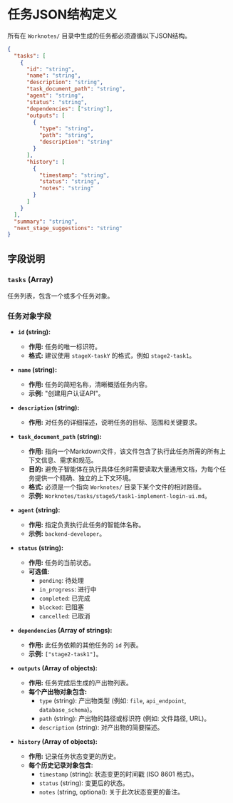 # 任务JSON结构定义

所有在 `Worknotes/` 目录中生成的任务都必须遵循以下JSON结构。

```json
{
  "tasks": [
    {
      "id": "string",
      "name": "string",
      "description": "string",
      "task_document_path": "string",
      "agent": "string",
      "status": "string",
      "dependencies": ["string"],
      "outputs": [
        {
          "type": "string",
          "path": "string",
          "description": "string"
        }
      ],
      "history": [
        {
          "timestamp": "string",
          "status": "string",
          "notes": "string"
        }
      ]
    }
  ],
  "summary": "string",
  "next_stage_suggestions": "string"
}
```

## 字段说明

### `tasks` (Array)
任务列表，包含一个或多个任务对象。

### 任务对象字段

*   **`id` (string):**
    *   **作用:** 任务的唯一标识符。
    *   **格式:** 建议使用 `stageX-taskY` 的格式，例如 `stage2-task1`。

*   **`name` (string):**
    *   **作用:** 任务的简短名称，清晰概括任务内容。
    *   **示例:** "创建用户认证API"。

*   **`description` (string):**
    *   **作用:** 对任务的详细描述，说明任务的目标、范围和关键要求。

*   **`task_document_path` (string):**
    *   **作用:** 指向一个Markdown文件，该文件包含了执行此任务所需的所有上下文信息、需求和规范。
    *   **目的:** 避免子智能体在执行具体任务时需要读取大量通用文档，为每个任务提供一个精确、独立的上下文环境。
    *   **格式:** 必须是一个指向 `Worknotes/` 目录下某个文件的相对路径。
    *   **示例:** `Worknotes/tasks/stage5/task1-implement-login-ui.md`。

*   **`agent` (string):**
    *   **作用:** 指定负责执行此任务的智能体名称。
    *   **示例:** `backend-developer`。

*   **`status` (string):**
    *   **作用:** 任务的当前状态。
    *   **可选值:**
        *   `pending`: 待处理
        *   `in_progress`: 进行中
        *   `completed`: 已完成
        *   `blocked`: 已阻塞
        *   `cancelled`: 已取消

*   **`dependencies` (Array of strings):**
    *   **作用:** 此任务依赖的其他任务的 `id` 列表。
    *   **示例:** `["stage2-task1"]`。

*   **`outputs` (Array of objects):**
    *   **作用:** 任务完成后生成的产出物列表。
    *   **每个产出物对象包含:**
        *   `type` (string): 产出物类型 (例如: `file`, `api_endpoint`, `database_schema`)。
        *   `path` (string): 产出物的路径或标识符 (例如: 文件路径, URL)。
        *   `description` (string): 对产出物的简要描述。

*   **`history` (Array of objects):**
    *   **作用:** 记录任务状态变更的历史。
    *   **每个历史记录对象包含:**
        *   `timestamp` (string): 状态变更的时间戳 (ISO 8601 格式)。
        *   `status` (string): 变更后的状态。
        *   `notes` (string, optional): 关于此次状态变更的备注。
